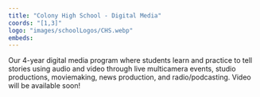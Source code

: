 ```yaml
---
title: "Colony High School - Digital Media"
coords: "[1,3]"
logo: "images/schoolLogos/CHS.webp"
embeds: 
---
```


Our 4-year digital media program where students learn and practice to tell stories using audio and video through live multicamera events, studio productions, moviemaking, news production, and radio/podcasting.  Video will be available soon!
